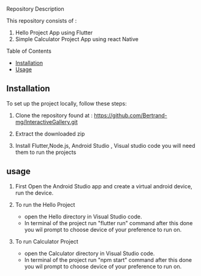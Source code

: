 Repository Description

This repository consists of :

1. Hello Project App using Flutter
2. Simple Calculator Project App  using react Native

Table of Contents

- [Installation](#installation)
- [Usage](#usage)

## Installation

To set up the project locally, follow these steps:

1. Clone the repository found at :
   https://github.com/Bertrand-mg/InteractiveGallery.git
2. Extract the downloaded zip
   
3. Install Flutter,Node.js, Android Studio , Visual studio code you will need them to run the projects
   

## usage
1. First Open the Android Studio app and create a virtual android device, run the device.

1. To run the Hello Project
   * open the Hello directory in Visual Studio code.
   * In terminal of the project run "flutter run" command after this done you wil prompt to choose device of your preference to run on.

3. To run Calculator Project
   * open the Calculator directory in Visual Studio code.
   * In terminal of the project run "npm start" command after this done you wil prompt to choose device of your preference to run on.

